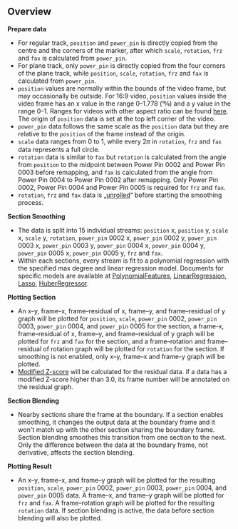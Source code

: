 ## Overview  

**Prepare data**

* For regular track, `position` and `power_pin` is directly copied from the centre and the corners of the marker, after which `scale`, `rotation`, `frz` and `fax` is calculated from `power_pin`.  
* For plane track, only `power_pin` is directly copied from the four corners of the plane track, while `position`, `scale`, `rotation`, `frz` and `fax` is calculated from `power_pin`.  
* `position` values are normally within the bounds of the video frame, but may occasionally be outside. For 16:9 video, `position` values inside the video frame has an x value in the range 0–1.778 (16⁄9) and a y value in the range 0–1. Ranges for videos with other aspect ratio can be found [here](https://github.com/Akatmks/Akatsumekusa-Aegisub-Scripts/blob/1c7aa5fd7f75ea164a2cc554ddd1983eb7fab2be/scripts/aae-export/aae-export.py#L346-L355). The origin of `position` data is set at the top left corner of the video.  
* `power_pin` data follows the same scale as the `position` data but they are relative to the `position` of the frame instead of the origin.  
* `scale` data ranges from 0 to 1, while every 2𝜋 in `rotation`, `frz` and `fax` data represents a full circle.  
* `rotation` data is similar to `fax` but `rotation` is calculated from the angle from `position` to the midpoint between Power Pin 0002 and Power Pin 0003 before remapping, and `fax` is calculated from the angle from Power Pin 0004 to Power Pin 0002 after remapping. Only Power Pin 0002, Power Pin 0004 and Power Pin 0005 is required for `frz` and `fax`.  
* `rotation`, `frz` and `fax` data is „[unrolled](https://github.com/Akatmks/Akatsumekusa-Aegisub-Scripts/blob/1c7aa5fd7f75ea164a2cc554ddd1983eb7fab2be/scripts/aae-export/aae-export.py#L717-L724)“ before starting the smoothing process.  

**Section Smoothing**

* The data is split into 15 individual streams: `position` x, `position` y, `scale` x, `scale` y, `rotation`, `power_pin` 0002 x, `power_pin` 0002 y, `power_pin` 0003 x, `power_pin` 0003 y, `power_pin` 0004 x, `power_pin` 0004 y, `power_pin` 0005 x, `power_pin` 0005 y, `frz` and `fax`.  
* Within each sections, every stream is fit to a polynomial regression with the specified max degree and linear regression model. Documents for specific models are available at [PolynomialFeatures](https://scikit-learn.org/stable/modules/generated/sklearn.preprocessing.PolynomialFeatures.html), [LinearRegression](https://scikit-learn.org/stable/modules/generated/sklearn.linear_model.LinearRegression.html), [Lasso](https://scikit-learn.org/stable/modules/generated/sklearn.linear_model.Lasso.html), [HuberRegressor](https://scikit-learn.org/stable/modules/generated/sklearn.linear_model.HuberRegressor.html).  

**Plotting Section**

* An x–y, frame–x, frame–residual of x, frame–y, and frame–residual of y graph will be plotted for `position`, `scale`, `power_pin` 0002, `power_pin` 0003, `power_pin` 0004, and `power_pin` 0005 for the section, a frame-x, frame–residual of x, frame–y, and frame–residual of y graph will be plotted for `frz` and `fax` for the section, and a frame–rotation and frame–residual of rotation graph will be plotted for `rotation` for the section. If smoothing is not enabled, only x–y, frame–x and frame-y graph will be plotted.  
* [Modified Z-score](https://www.itl.nist.gov/div898/handbook/eda/section3/eda35h.htm#Z-Scores) will be calculated for the residual data. if a data has a modified Z-score higher than 3.0, its frame number will be annotated on the residual graph.  

**Section Blending**

* Nearby sections share the frame at the boundary. If a section enables smoothing, it changes the output data at the boundary frame and it won't match up with the other section sharing the boundary frame. Section blending smoothes this transition from one section to the next. Only the difference between the data at the boundary frame, not derivative, affects the section blending.   

**Plotting Result**

* An x–y, frame–x, and frame–y graph will be plotted for the resulting `position`, `scale`, `power_pin` 0002, `power_pin` 0003, `power_pin` 0004, and `power_pin` 0005 data. A frame–x, and frame–y graph will be plotted for `frz` and `fax`. A frame–rotation graph will be plotted for the resulting `rotation` data. If section blending is active, the data before section blending will also be plotted.  
